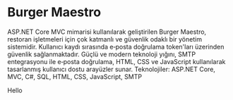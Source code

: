 # Burger Maestro

ASP.NET Core MVC mimarisi kullanılarak geliştirilen Burger Maestro, restoran işletmeleri için çok katmanlı ve güvenlik odaklı bir yönetim sistemidir. Kullanıcı kaydı sırasında e‑posta doğrulama token'ları üzerinden güvenlik sağlanmaktadır. Güçlü ve modern teknoloji yığını, SMTP entegrasyonu ile e‑posta doğrulama, HTML, CSS ve JavaScript kullanılarak tasarlanmış kullanıcı dostu arayüzler sunar. Teknolojiler: ASP.NET Core, MVC, C#, SQL, HTML, CSS, JavaScript, SMTP

Hello
